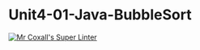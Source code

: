 # Unit4-01-Java-BubbleSort
[![Mr Coxall's Super Linter](https://github.com/ICS4U-Programming-TonyT/Unit4-01-Java-BubbleSort/workflows/Mr%20Coxall's%20Super%20Linter/badge.svg)](https://github.com/ICS4U-Programming-TonyT/Unit4-01-Java-BubbleSort/actions/)
